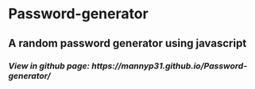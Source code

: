 # Password-generator
<h2>A random password generator using javascript</h2>
<h3><b><i>View in github page: https://mannyp31.github.io/Password-generator/</i></b></h3>
